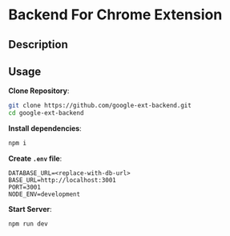 # Backend For Chrome Extension

## Description



## Usage

**Clone Repository**:

```bash
git clone https://github.com/google-ext-backend.git
cd google-ext-backend
```

**Install dependencies**:

```bash
npm i
```

**Create `.env` file**:

```text
DATABASE_URL=<replace-with-db-url>
BASE_URL=http://localhost:3001
PORT=3001
NODE_ENV=development
```

**Start Server**:

```bash
npm run dev
```
